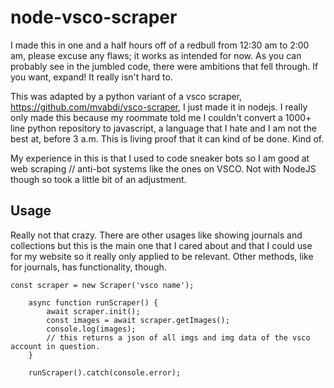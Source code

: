 # node-vsco-scraper
I made this in one and a half hours off of a redbull from 12:30 am to 2:00 am, please excuse any flaws; it works as intended for now. As you can probably see in the jumbled code, there were ambitions that fell through. If you want, expand! It really isn't hard to. 

This was adapted by a python variant of a vsco scraper, https://github.com/mvabdi/vsco-scraper, I just made it in nodejs. I really only made this because my roommate told me I couldn't convert a 1000+ line python repository to javascript, a language that I hate and I am not the best at, before 3 a.m. This is living proof that it can kind of be done. Kind of. 

My experience in this is that I used to code sneaker bots so I am good at web scraping // anti-bot systems like the ones on VSCO. Not with NodeJS though so took a little bit of an adjustment. 

## Usage 

Really not that crazy. There are other usages like showing journals and collections but this is the main one that I cared about and that I could use for my website so it really only applied to be relevant. Other methods, like for journals, has functionality, though. 
```nodejs
const scraper = new Scraper('vsco name'); 

    async function runScraper() {
        await scraper.init(); 
        const images = await scraper.getImages();
        console.log(images);
        // this returns a json of all imgs and img data of the vsco account in question. 
    }
    
    runScraper().catch(console.error);
```
